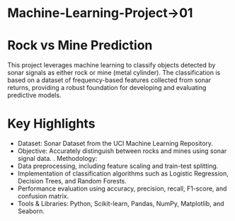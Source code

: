 # Machine-Learning-Project->01
# Rock vs Mine Prediction
This project leverages machine learning to classify objects detected by sonar signals as either rock or mine (metal cylinder). The classification is based on a dataset of frequency-based features collected from sonar returns, providing a robust foundation for developing and evaluating predictive models.

# Key Highlights
+ Dataset: Sonar Dataset from the UCI Machine Learning Repository.
+ Objective: Accurately distinguish between rocks and mines using sonar signal data.
. Methodology:
+ Data preprocessing, including feature scaling and train-test splitting.
+ Implementation of classification algorithms such as Logistic Regression, Decision Trees, and Random Forests.
+ Performance evaluation using accuracy, precision, recall, F1-score, and confusion matrix.
+ Tools & Libraries: Python, Scikit-learn, Pandas, NumPy, Matplotlib, and Seaborn.
